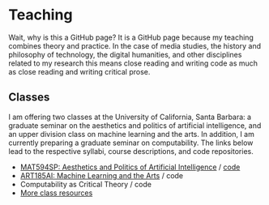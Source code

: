 # Teaching

Wait, why is this a GitHub page? It is a GitHub page because my teaching combines theory and practice. In the case of media studies, the history and philosophy of technology, the digital humanities, and other disciplines related to my research this means close reading and writing code as much as close reading and writing critical prose.

## Classes

I am offering two classes at the University of California, Santa Barbara: a graduate seminar on the aesthetics and politics of artificial intelligence, and an upper division class on machine learning and the arts. In addition, I am currently preparing a graduate seminar on computability. The links below lead to the respective syllabi, course descriptions, and code repositories.

- [MAT594SP: Aesthetics and Politics of Artificial Intelligence](https://github.com/zentralwerkstatt/teaching/blob/master/mat594sp.md) / [code](https://github.com/zentralwerkstatt/MAT594SP)
- [ART185AI: Machine Learning and the Arts](https://github.com/zentralwerkstatt/teaching/blob/master/art185ai.md) / code
- Computability as Critical Theory / code
- [More class resources](https://github.com/zentralwerkstatt/teaching/blob/master/more.md)